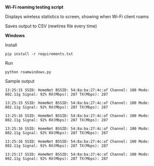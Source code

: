 **Wi-Fi roaming testing script**

Displays wireless statistics to screen, showing when Wi-Fi client roams

Saves output to CSV (rewtires file every time)

**Windows**

Install

`pip install -r requirements.txt`

Run

`python roamwindows.py`

Sample output

`13:25:15 SSID: HomeNet BSSID: 54:8a:ba:27:4c:af Channel: 100 Mode: 802.11g Signal: 92% RX(Mbps): 287 TX(Mbps): 287`

`13:25:15 SSID: HomeNet BSSID: 54:8a:ba:27:4c:af Channel: 100 Mode: 802.11g Signal: 92% RX(Mbps): 287 TX(Mbps): 287`

`13:25:16 SSID: HomeNet BSSID: 54:8a:ba:27:4c:af Channel: 100 Mode: 802.11g Signal: 92% RX(Mbps): 287 TX(Mbps): 287`

`13:25:16 SSID: HomeNet BSSID: 54:8a:ba:27:4c:af Channel: 100 Mode: 802.11g Signal: 92% RX(Mbps): 287 TX(Mbps): 287`

`13:25:16 SSID: HomeNet BSSID: 54:8a:ba:27:4c:af Channel: 100 Mode: 802.11g Signal: 92% RX(Mbps): 287 TX(Mbps): 287`

`13:25:17 SSID: HomeNet BSSID: 54:8a:ba:27:4c:af Channel: 100 Mode: 802.11g Signal: 92% RX(Mbps): 287 TX(Mbps): 287`
